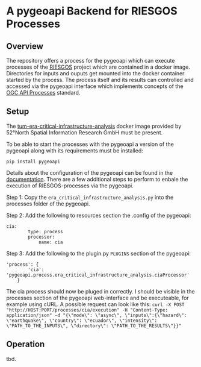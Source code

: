 # A pygeoapi Backend for RIESGOS Processes

## Overview
The repository offers a process for the pygeoapi which can execute processes of the [RIESGOS](https://www.riesgos.de/de/) project which are contained in a docker image. Directories for inputs and ouputs get mounted into the docker container started by the process. The process itself and its results can controlled and accessed via the pygeoapi interface which implements concepts of the [OGC API Processes](https://ogcapi.ogc.org/processes/) standard. 

## Setup
The [tum-era-critical-infrastructure-analysis](https://github.com/52North/tum-era-critical-infrastructure-analysis) docker image provided by 
52°North Spatial Information Research GmbH must be present.

To be able to start the processes with the pygeoapi a version of the pygeoapi along with its requirements must be installed:
```
pip install pygeoapi
```
Details about the configuration of the pygeoapi can be found in the [documentation](https://docs.pygeoapi.io/en/stable/index.html).
There are a few additional steps to perform to enbale the execution of RIESGOS-processes via the pygeoapi.

Step 1: Copy the ```era_critical_infrastructure_analysis.py``` into the processes folder of the pygeoapi.

Step 2: Add the following to resources section the .config of the pygeoapi:
```
cia: 
        type: process  
        processor:
            name: cia
```

Step 3: Add the following to the plugin.py ```PLUGINS``` section of the pygeoapi:
```
'process': { 
        'cia': 'pygeoapi.process.era_critical_infrastructure_analysis.ciaProcessor'
    }
 ```
 
The cia process should now be pluged in correctly. I should be visible in the processes section of the pygeoapi web-interface and be executeable, for example using cURL.
A possible request can look like this: ```curl -X POST "http://HOST:PORT/processes/cia/execution" -H "Content-Type: application/json" -d "{\"mode\": \"async\", \"inputs\":{\"hazard\": \"earthquake\", \"country\": \"ecuador\", \"intensity\": \"PATH_TO_THE_INPUTS\", \"directory\": \"PATH_TO_THE_RESULTS\"}}"```

## Operation
tbd.
